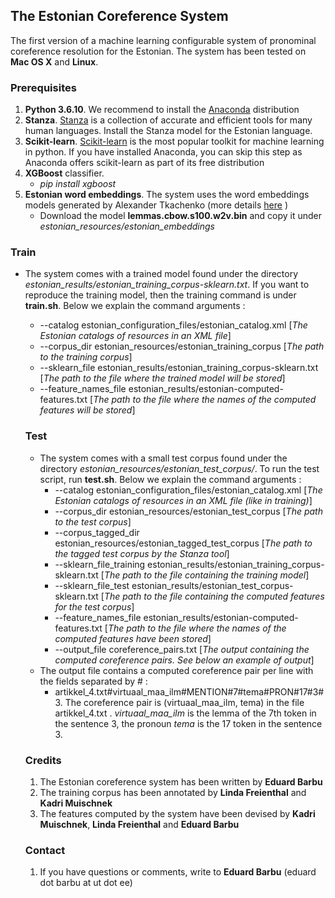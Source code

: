 ## The Estonian Coreference System
The first version of a machine learning configurable system of pronominal coreference resolution for the Estonian. The system has been tested on **Mac OS X** and **Linux**.

### Prerequisites
1. **Python 3.6.10**. We recommend to install the [Anaconda](https://www.anaconda.com/products/individual) distribution
2. **Stanza**.  [Stanza](https://stanfordnlp.github.io/stanza/) is a collection of accurate and efficient tools for many human languages. 
Install the Stanza model for the Estonian language.
3. **Scikit-learn**. [Scikit-learn](https://scikit-learn.org/stable/) is the most popular toolkit for machine learning in python. If you have installed Anaconda, you can
skip this step as Anaconda offers scikit-learn as part of its free distribution
4. **XGBoost** classifier. 
     - *pip install xgboost*
5. **Estonian word embeddings**. The system uses the word embeddings models generated by Alexander Tkachenko 
(more details [here](https://entu.keeleressursid.ee/shared/7540/I7G5aC1YgdInohMJjUhi1d5e4jLdhQerZ4ikezz1JEv3B9yuJt9KiPl9lrS87Yz0) )
     -  Download the model **lemmas.cbow.s100.w2v.bin** and copy it under *estonian_resources/estonian_embeddings*
     
     
 ### Train 
 - The system comes with a trained model found under the directory *estonian_results/estonian_training_corpus-sklearn.txt*. 
 If you want to reproduce the training model, then the training command is under **train.sh**. Below we explain the command arguments :
    - --catalog estonian_configuration_files/estonian_catalog.xml [*The Estonian catalogs of resources in an XML file*]
    - --corpus_dir estonian_resources/estonian_training_corpus  [*The path to the training corpus*]
    - --sklearn_file estonian_results/estonian_training_corpus-sklearn.txt [*The path to the file where the trained model will be stored*]  
    - --feature_names_file estonian_results/estonian-computed-features.txt [*The path to the file where the names of the computed features will be stored*]
    
   ### Test
   - The system comes with a small test corpus found under the directory *estonian_resources/estonian_test_corpus/*. 
   To run the test script, run **test.sh**. Below we explain the command arguments :
      - --catalog estonian_configuration_files/estonian_catalog.xml [*The Estonian catalogs of resources in an XML file (like in training)*]
      - --corpus_dir estonian_resources/estonian_test_corpus [*The path to the test corpus*]
      - --corpus_tagged_dir estonian_resources/estonian_tagged_test_corpus [*The path to the tagged test corpus by the Stanza tool*]
      - --sklearn_file_training estonian_results/estonian_training_corpus-sklearn.txt [*The path to the file containing the training model*]
      - --sklearn_file_test estonian_results/estonian_test_corpus-sklearn.txt [*The path to the file containing the computed features for the test corpus*]
      - --feature_names_file estonian_results/estonian-computed-features.txt [*The path to the file where the names of the computed features have been stored*]
      - --output_file coreference_pairs.txt [*The output containing the computed coreference pairs. See below an example of output*]
   - The output file contains a computed coreference pair per line with the fields separated by # :
       - artikkel_4.txt#virtuaal_maa_ilm#MENTION#7#tema#PRON#17#3#3. The coreference pair is (virtuaal_maa_ilm, tema) in the file artikkel_4.txt . 
       *virtuaal_maa_ilm* is the lemma of the 7th token in the sentence 3, the pronoun *tema* is the 17 token in the sentence 3.
       
   ### Credits
   1. The Estonian coreference system has been written by **Eduard Barbu** 
   2. The training corpus has been annotated by **Linda Freienthal** and **Kadri Muischnek**
   3. The features computed by the system have been devised by **Kadri Muischnek**, **Linda Freienthal** and **Eduard Barbu** 
   
   ### Contact
   1. If you have questions or comments, write to **Eduard Barbu** (eduard dot barbu at ut dot ee)
       
